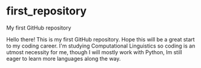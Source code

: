 # first_repository
My first GitHub repository 

Hello there! This is my first GitHub repository. Hope this will be a great start to my coding career. 
I'm studying Computational Linguistics so coding is an utmost necessity for me, though I will mostly work with Python, Im still eager to learn more languages along the way.

